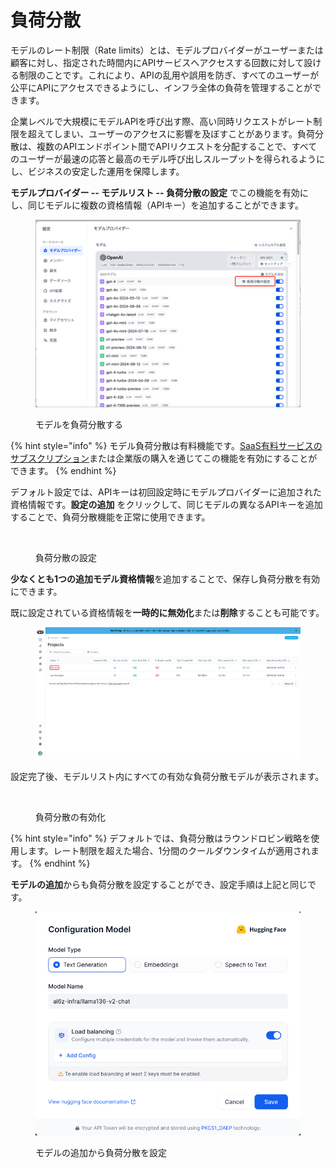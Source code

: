 # 負荷分散

モデルのレート制限（Rate limits）とは、モデルプロバイダーがユーザーまたは顧客に対し、指定された時間内にAPIサービスへアクセスする回数に対して設ける制限のことです。これにより、APIの乱用や誤用を防ぎ、すべてのユーザーが公平にAPIにアクセスできるようにし、インフラ全体の負荷を管理することができます。

企業レベルで大規模にモデルAPIを呼び出す際、高い同時リクエストがレート制限を超えてしまい、ユーザーのアクセスに影響を及ぼすことがあります。負荷分散は、複数のAPIエンドポイント間でAPIリクエストを分配することで、すべてのユーザーが最速の応答と最高のモデル呼び出しスループットを得られるようにし、ビジネスの安定した運用を保障します。

**モデルプロバイダー -- モデルリスト -- 負荷分散の設定** でこの機能を有効にし、同じモデルに複数の資格情報（APIキー）を追加することができます。

<figure><img src="../../.gitbook/assets/jp-load_balancing_1.png" alt="" width="563"><figcaption><p>モデルを負荷分散する</p></figcaption></figure>

{% hint style="info" %}
モデル負荷分散は有料機能です。[SaaS有料サービスのサブスクリプション](../../getting-started/cloud.md#ding-yue-ji-hua)または企業版の購入を通じてこの機能を有効にすることができます。
{% endhint %}

デフォルト設定では、APIキーは初回設定時にモデルプロバイダーに追加された資格情報です。**設定の追加** をクリックして、同じモデルの異なるAPIキーを追加することで、負荷分散機能を正常に使用できます。

<figure><img src="../../img/jp-load_balancing_2.png" alt="" width="563"><figcaption><p>負荷分散の設定</p></figcaption></figure>

**少なくとも1つの追加モデル資格情報**を追加することで、保存し負荷分散を有効にできます。

既に設定されている資格情報を**一時的に無効化**または**削除**することも可能です。

<figure><img src="../../.gitbook/assets/image (7).png" alt="" width="563"><figcaption></figcaption></figure>

設定完了後、モデルリスト内にすべての有効な負荷分散モデルが表示されます。

<figure><img src="../../img/jp-load_balancing_3.png" alt="" width="563"><figcaption><p>負荷分散の有効化</p></figcaption></figure>

{% hint style="info" %}
デフォルトでは、負荷分散はラウンドロビン戦略を使用します。レート制限を超えた場合、1分間のクールダウンタイムが適用されます。
{% endhint %}

**モデルの追加**からも負荷分散を設定することができ、設定手順は上記と同じです。

<figure><img src="../../.gitbook/assets/image (4).png" alt="" width="563"><figcaption><p>モデルの追加から負荷分散を設定</p></figcaption></figure>
